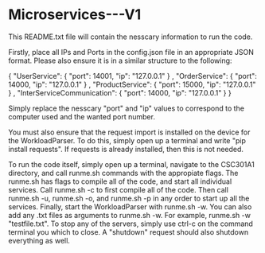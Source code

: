 # Microservices---V1

This README.txt file will contain the nesscary information to run the code.

Firstly, place all IPs and Ports in the config.json file in an appropriate JSON format. Please also ensure it is in a similar structure
to the following:

{
  "UserService": {
    "port": 14001,
    "ip": "127.0.0.1"
  }   ,
  "OrderService": {
    "port": 14000,
    "ip": "127.0.0.1"
  }   ,
  "ProductService": {
    "port": 15000,
    "ip": "127.0.0.1"
  }   ,
  "InterServiceCommunication": {
    "port": 14000,
    "ip": "127.0.0.1"
  }
}

Simply replace the nesscary "port" and "ip" values to correspond to the computer used and the wanted port number.

You must also ensure that the request import is installed on the device for the WorkloadParser. To do this, simply open up a terminal and write
"pip install requests". If requests is already installed, then this is not needed.

To run the code itself, simply open up a terminal, navigate to the CSC301A1 directory, and call runme.sh commands with
the appropiate flags. The runme.sh has flags to compile all of the code, and start all individual services. 
Call runme.sh -c to first compile all of the code. Then call runme.sh -u, runme.sh -o, and runme.sh -p in any order 
to start up all the services. Finally, start the WorkloadParser with runme.sh -w. You can also add any .txt files as arguments to
runme.sh -w. For example, runme.sh -w "testfile.txt". To stop any of the servers, simply use ctrl-c on the command terminal you which to close. A "shutdown"
request should also shutdown everything as well.
